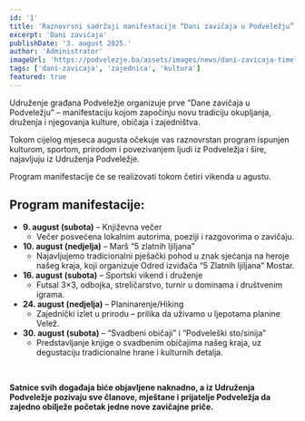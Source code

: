 ```yaml
---
id: '1'
title: 'Raznovrsni sadržaji manifestacije “Dani zavičaja u Podveležju”'
excerpt: 'Dani zavičaja'
publishDate: '3. august 2025.'
author: 'Administrator'
imageUrl: 'https://podvelezje.ba/assets/images/news/dani-zavicaja-timeline.png'
tags: ['dani-zavicaja', 'zajednica', 'kultura']
featured: true
---
```


Udruženje građana Podveležje organizuje prve “Dane zavičaja u Podveležju” – manifestaciju kojom započinju novu tradiciju okupljanja, druženja i njegovanja kulture, običaja i zajedništva.

Tokom cijelog mjeseca augusta očekuje vas raznovrstan program ispunjen kulturom, sportom, prirodom i povezivanjem ljudi iz Podveležja i šire, najavljuju iz Udruženja Podveležje.

Program manifestacije će se realizovati tokom četiri vikenda u agustu.

## Program manifestacije:

- **9. august (subota)** – Književna večer
    - Večer posvećena lokalnim autorima, poeziji i razgovorima o zavičaju.
- **10. august (nedjelja)** – Marš “5 zlatnih ljiljana”
    - Najavljujemo tradicionalni pješački pohod u znak sjećanja na heroje našeg kraja, koji organizuje Odred izviđača “5 Zlatnih ljiljana” Mostar.
- **16. august (subota)** – Sportski vikend i druženje
    - Futsal 3×3, odbojka, streličarstvo, turnir u dominama i društvenim igrama.
- **24. august (nedjelja)** – Planinarenje/Hiking
    - Zajednički izlet u prirodu – prilika da uživamo u ljepotama planine Velež.
- **30. august (subota)** – “Svadbeni običaji” i “Podveleški sto/sinija”
    - Predstavljanje knjige o svadbenim običajima našeg kraja, uz degustaciju tradicionalne hrane i kulturnih detalja.

<br>

**Satnice svih događaja biće objavljene naknadno, a iz Udruženja Podveležje pozivaju sve članove, mještane i prijatelje Podveležja da zajedno obilježe početak jedne nove zavičajne priče.**